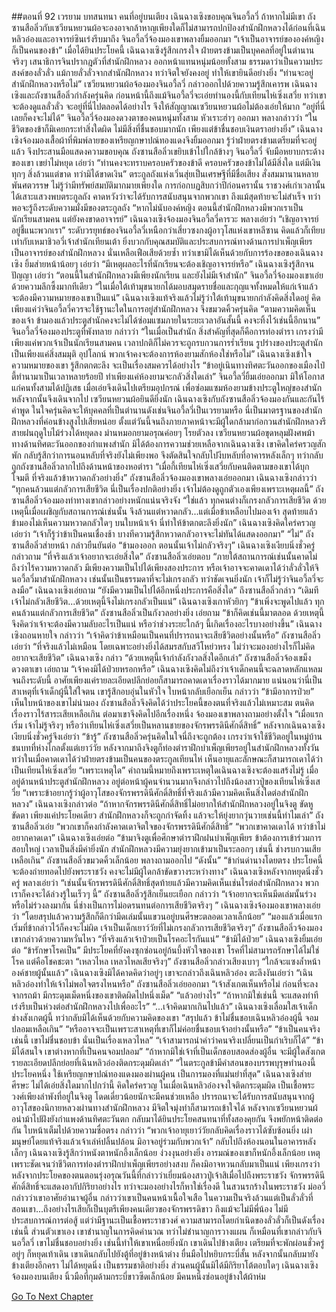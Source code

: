 ##ตอนที่ 92 เวรยาม บทสนทนา คนที่อยู่บนเตียง
เฉินฉางเซิงขอบคุณจินอวี้ลวี่ ถ้าหากไม่มีเขา ถังซานสือลิ่วกับเซวียนหยวนผ้อจะองอาจกล้าหาญเพียงใดก็ไม่สามารถปกป้องสำนักฝึกหลวงได้ก่อนที่เฉินหลิวอ๋องและอาจารย์ซินเร่งรีบมาถึง จินอวี้ลวี่จ้องมองเขาพลางยิ้มออกมา “เจ้าเป็นอาจารย์ขององค์หญิง ก็เป็นคนของข้า”
เมื่อได้ยินประโยคนี้ เฉินฉางเซิงรู้สึกเกรงใจ ฝ่ายตรงข้ามเป็นบุคคลที่อยู่ในตำนานจริงๆ เสนาธิการจินปรากฎตัวที่สำนักฝึกหลวง ออกหน้าแทนหนุ่มน้อยทั้งสาม ธรรมดาว่าเป็นความประสงค์ของลั่วลั่ว แม้กายลั่วลั่วจากสำนักฝึกหลวง ทว่าจิตใจยังคงอยู่ ทำให้เขายินดีอย่างยิ่ง
“ท่านจะอยู่สำนักฝึกหลวงหรือไม่”
เซวียนหยวนผ้อจ้องมองจินอวี้ลวี่ กล่าวออกไปด้วยความรู้สึกเคารพ เฉินฉางเซิงและถังซานสือลิ่วกำลังครุ่นคิด ก่อนหน้านี้ถึงแม้จินอวี้ลวี่จะเอ่ยทำนองนี้กับเทียนไห่เซิ่งเสวี่ย ทว่าเขาจะต้องดูแลลั่วลั่ว จะอยู่ที่นี่ไปตลอดได้อย่างไร จึงให้สัญญาณเซวียนหยวนผ้อไม่ต้องเอ่ยให้มาก
“อยู่ที่นี่เลยก็คงจะไม่ได้” จินอวี้ลวี่จ้องมองดวงตาของคนหนุ่มทั้งสาม หัวเราะฮ่าๆ ออกมา พลางกล่าวว่า “ในชีวิตของข้าก็มิเคยกระทำสิ่งใดผิด ไม่มีสิ่งที่ชื่นชอบมากนัก เพียงแต่ข้าชื่นชอบเงินตราอย่างยิ่ง”
เฉินฉางเซิงจ้องมองเสื้อผ้าที่พิมพ์ลายของเหรียญกษาปณ์ทองแดงจึงยิ้มออกมา รู้ว่าฝ่ายตรงข้ามเตรียมที่จะอยู่แล้ว จึงประสานมือแสดงความขอบคุณ
ถังซานสือลิ่วเขยิบเข้าไปใกล้ข้างๆ จินอวี้ลวี่ จับมือหยาบกระด้างของเขา เขย่าไม่หยุด เอ่ยว่า “ท่านคงจะทราบครอบครัวของข้าดี ครอบครัวของข้าไม่ได้มีสิ่งใด แต่มีเงิน ทุกๆ สิ่งล้วนแต่ขาด ทว่ามิได้ขาดเงิน”
ตระกูลถังแห่งเวิ่นสุ่ยเป็นเศรษฐีที่มีชื่อเสียง สั่งสมมานานหลายพันศตวรรษ ไม่รู้ว่ามีทรัพย์สมบัติมากมายเพียงใด การก่อกบฏสิบกว่าปีก่อนครานั้น ราชวงศ์เก่าเวลานั้นได้เสาะแสวงพบตระกูลถัง คาดหวังว่าจะได้รับการสนับสนุนจากพวกเขา ถึงแม้สุดท้ายจะไม่สำเร็จ ทว่าพอจะรู้ถึงระดับความมั่งมีของตระกูลถัง
“หากไม่นับองค์หญิง ตอนนี้สำนักฝึกหลวงมีพวกเราเป็นนักเรียนสามคน แต่ยังคงขาดอาจารย์”
เฉินฉางเซิงจ้องมองจินอวี้ลวี่คารวะ พลางเอ่ยว่า “เชิญอาจารย์อยู่ชี้แนะพวกเรา”
ระดับวรยุทธ์ของจินอวี้ลวี่เหนือกว่าเสี่ยวซงกงผู้อาวุโสแห่งเขาหลีซาน คิดแล้วก็เทียบเท่ากับเหมาชิวอวี่เจ้าสำนักเทียนเต้า ยิ่งบวกกับคุณสมบัติและประสบการณ์ทางด้านการบำเพ็ญเพียร เป็นอาจารย์ของสำนักฝึกหลวง นั่นเหลือเฟือเสียด้วยซ้ำ
ทว่าเขามิได้เห็นด้วยกับการร้องขอของเฉินฉางเซิง ยิ้มส่ายหน้าน้อยๆ เอ่ยว่า “มีเหตุผลอะไรที่นักเรียนจะต้องเชิญอาจารย์หรือ”
เฉินฉางเซิงรู้สึกจนปัญญา เอ่ยว่า “ตอนนี้ในสำนักฝึกหลวงมีเพียงนักเรียน และยังไม่มีเจ้าสำนัก”
จินอวี้ลวี่จ้องมองเขาเอ่ยด้วยความลึกซึ้งมากทีเดียว “ในเมื่อใต้เท้ามุขนายกได้มอบสมุดรายชื่อและกุญแจทั้งหมดให้แก่เจ้าแล้ว จะต้องมีความหมายของเขาเป็นแน่”
เฉินฉางเซิงแท้จริงแล้วไม่รู้ว่าใต้เท้ามุขนายกกำลังคิดสิ่งใดอยู่ คิดเพียงแค่ว่าจินอวี้ลวี่ควรจะใช้ฐานะใดในการอยู่สำนักฝึกหลวง จึงขมวดคิ้วครุ่นคิด
“ตามความคิดเห็นของเจ้า ข้ามองแล้วประตูสำนักคงจะไม่ได้ซ่อมแซมภายในระยะเวลาอันสั้นนี้ คงจะทิ้งไว้เช่นนี้อีกนาน”
จินอวี้ลวี่จ้องมองประตูที่พังทลาย กล่าวว่า “ในเมื่อเป็นสำนัก สิ่งสำคัญที่สุดก็คือการท่องตำรา เกรงว่ามีเพียงแค่พวกเจ้าเป็นนักเรียนสามคน เวลาปกติก็ไม่ควรจะถูกรบกวนการร่ำเรียน รูปร่างของประตูสำนักเป็นเพียงแค่สิ่งสมมุติ อุปโลกน์ พวกเจ้าคงจะต้องการห้องยามสักห้องใช่หรือไม่”
เฉินฉางเซิงเข้าใจความหมายของเขา รู้สึกตกตะลึง จะเป็นเรื่องสมควรได้อย่างไร
“ข้าอยู่เนินทางทิศตะวันออกของเมืองไป๋ตี้ทำนามาเป็นเวลาหลายร้อยปี ทำเพียงแค่ห้องยามจะกลัวสิ่งใดเล่า”
จินอวี้ลวี่ยิ้มเอ่ยออกมา มิให้โอกาสแก่คนทั้งสามได้ปฏิเสธ เมื่อเอ่ยจึงเดินไปเตรียมอุปกรณ์ เพื่อซ่อมแซมห้องยามข้างประตูใหญ่ของสำนัก หลังจากนั้นจึงเดินจากไป
เซวียนหยวนผ้อยินดียิ่งนัก เฉินฉางเซิงกับถังซานสือลิ่วจ้องมองกันและกันไร้คำพูด ในใจครุ่นคิดจะให้บุคคลที่เป็นตำนานดังเช่นจินอวี้ลวี่เป็นเวรยามหรือ นี่เป็นมาตรฐานของสำนักฝึกหลวงที่ค่อนข้างสูงไปเสียหน่อย ตั้งแต่วันนี้จนถึงภายภาคหน้าจะมีผู้ใดกล้ามาก่อกวนสำนักฝึกหลวงรึ
สายฝนฤดูใบไม้ร่วงได้หยุดลง ม่านหมอกยามอรุณค่อยๆ โรยตัวลง เซวียนหยวนผ้อขุดหลุมฝังศพม้าทางด้านทิศตะวันออกของกำแพงสำนัก มิได้ต้องการความช่วยเหลือจากเฉินฉางเซิง เขาคิดใคร่ครวญสักพัก กลับรู้สึกว่าการนอนหลับที่จริงยังไม่เพียงพอ จึงตัดสินใจกลับไปงีบหลับที่อาคารหลังเล็กๆ ทว่ากลับถูกถังซานสือลิ่วลากไปถึงด้านหน้าของหอตำรา
“เมื่อกี้เทียนไห่เซิ่งเสวี่ยกับคนติดตามของเขาได้บุกโจมตี ที่จริงแล้วข้าหวาดกลัวอย่างยิ่ง” ถังซานสือลิ่วจ้องมองเขาพลางเอ่ยออกมา
เฉินฉางเซิงกล่าวว่า “ทุกคนล้วนแต่กลัวการเสียชีวิต นี่เป็นเรื่องปกติอย่างยิ่ง เจ้าไม่ต้องดูถูกตัวเองเพียงเพราะเหตุผลนี้”
ถังซานสือลิ่วจ้องมองท่าทางเขากล่าวอย่างหนักแน่นจริงจัง “ใช่แล้ว ทุกคนต่างก็เกรงกลัวการเสียชีวิต ด้วยเหตุนี้เมื่อเผชิญกับสถานการณ์เช่นนั้น จึงล้วนแต่หวาดกลัว...แต่เมื่อข้าเหลือบไปมองเจ้า สุดท้ายแล้วข้ามองไม่เห็นความหวาดกลัวใดๆ บนใบหน้าเจ้า นี่ทำให้ข้าตกตะลึงยิ่งนัก”
เฉินฉางเซิงคิดใคร่ครวญ เอ่ยว่า “เจ้าก็รู้ว่าข้าเป็นคนเชื่องช้า บางทีความรู้สึกหวาดกลัวอาจจะไม่ทันได้แสดงออกมา”
“ไม่” ถังซานสือลิ่วส่ายหน้า กล่าวยืนยันต่อ “ข้ามองออก ตอนนั้นเจ้าไม่กลัวจริงๆ”
เฉินฉางเซิงเงียบนิ่งชั่วครู่ กล่าวถาม “ที่จริงแล้วเจ้าอยากจะเอ่ยสิ่งใด”
ถังซานสือลิ่วเอ่ยตอบ “ภายใต้สถานการณ์เช่นนั้นคาดไม่ถึงว่าไร้ความหวาดกลัว มีเพียงความเป็นไปได้เพียงสองประการ หรือเจ้าอาจจะคาดเดาได้ว่าลั่วลั่วให้จินอวี้ลวี่มาสำนักฝึกหลวง เช่นนั้นเป็นธรรมดาที่จะไม่เกรงกลัว ทว่าชัดเจนยิ่งนัก เจ้าก็ไม่รู้ว่าจินอวี้ลวี่จะลงมือ”
เฉินฉางเซิงเอ่ยถาม “ยังมีความเป็นไปได้อีกหนึ่งประการคือสิ่งใด”
ถึงซานสือลิ่วกล่าว “เดิมทีเจ้าไม่กลัวเสียชีวิต...ด้วยเหตุนี้จึงไม่เกรงกลัวเป็นแน่”
เฉินฉางเซิงเกาหัวยิกๆ “ข้าเพิ่งจะพูดไปแล้ว ทุกคนล้วนแต่กลัวการเสียชีวิต”
ถังซานสือลิ่วเป็นกังวลอย่างยิ่ง เอ่ยถาม “ข้าก็คิดเช่นนี้มาตลอด ด้วยเหตุนี้จึงคิดว่าเจ้าจะต้องมีความลับอะไรเป็นแน่ หรือว่าช่วงระยะใกล้ๆ นี้เกิดเรื่องอะไรบางอย่างขึ้น”
เฉินฉางเซิงถอนหายใจ กล่าวว่า “เจ้าคิดว่าข้าเหมือนเป็นคนที่ปรารถนาจะเสียชีวิตอย่างนั้นหรือ”
ถังซานสือลิ่วเอ่ยว่า “ที่จริงแล้วไม่เหมือน โดยเฉพาะอย่างยิ่งได้สมรสกับสวีโหย่วหรง ไม่ว่าจะมองอย่างไรก็ไม่คิดอยากจะเสียชีวิต”
เฉินฉางเซิง กล่าว “ด้วยเหตุนี้เจ้ากำลังกังวลสิ่งใดอีกเล่า”
ถังซานสือลิ่วจ้องเขม็งดวงตาเขา เอ่ยถาม “เจ้าคงมิได้ป่วยหรอกหรือ”
เฉินฉางเซิงคิดไม่ถึงว่าเจ้าเด็กคนนี้จะฉลาดหลักแหลมจนถึงระดับนี้ อาศัยเพียงแค่รายละเอียดปลีกย่อยก็สามารถคาดเดาเรื่องราวได้มากมาย แน่นอนว่านี่เป็นสาเหตุที่เจ้าเด็กผู้นี้ใส่ใจตน เขารู้สึกอบอุ่นในหัวใจ ใบหน้ากลับเยือกเย็น กล่าวว่า “ข้ามีอาการป่วย”
เห็นใบหน้าของเขาไม่น่ามอง ถังซานสือลิ่วจึงคิดได้ว่าประโยคนี้ของตนที่จริงแล้วไม่เหมาะสม ตนคิดเรื่องราวไร้สาระเสียเหลือเกิน ต่อมาเขาจึงคิดไปอีกเรื่องหนึ่ง จ้องมองเขาพลางถามอย่างตั้งใจ “เมื่อแรกเริ่ม เจ้าไม่รู้จริงๆ หรือว่าเทียนไห่เซิ่งเสวี่ยเป็นหลานชายของจักรพรรดินีศักดิ์สิทธิ์”
หลังจากเฉินฉางเซิงเงียบนิ่งชั่วครู่จึงเอ่ยว่า “ข้ารู้”
ถังซานสือลิ่วครุ่นคิดในใจนี่ถึงจะถูกต้อง เกรงว่าเจ้าใช้ชีวิตอยู่ในหมู่บ้านชนบทที่ห่างไกลตั้งแต่เยาว์วัย หลังจากมาถึงจิงตูก็ท่องตำราฝึกบำเพ็ญเพียรอยู่ในสำนักฝึกหลวงทั้งวัน ทว่าในเมื่อคาดเดาได้ว่าฝ่ายตรงข้ามเป็นคนของตระกูลเทียนไห่ เห็นอายุและลักษณะก็สามารถเดาได้ว่าเป็นเทียนไห่เซิ่งเสวี่ย
“เพราะเหตุใด”
คำถามนี้หมายถึงเพราะเหตุใดเฉินฉางเซิงจะต้องแสร้งไม่รู้ เมื่ออยู่ด้านหน้าประตูสำนักฝึกหลวง อยู่ต่อหน้าผู้คนจำนวนมากจึงกล่าวไปถึงน้องสาวปู่ของเทียนไห่เซิ่งเสวี่ย
“เพราะข้าอยากรู้ว่าผู้อาวุโสของจักรพรรดินีศักดิ์สิทธิ์ที่จริงแล้วมีความคิดเห็นสิ่งใดต่อสำนักฝึกหลวง”
เฉินฉางเซิงกล่าวต่อ “ถ้าหากจักรพรรดินีศักดิ์สิทธิ์ไม่อยากให้สำนักฝึกหลวงอยู่ในจิงตู ขัดหูขัดตา เพียงแค่ประโยคเดียว สำนักฝึกหลวงก็จะถูกกำจัดทิ้ง แล้วจะให้ยุ่งยากวุ่นวายเช่นนี้ทำไมเล่า”
ถังซานสือลิ่วเอ่ย “พวกเขาก็คงกำลังคาดเดาจิตใจของจักรพรรดินีศักดิ์สิทธิ์”
“พวกเขาคาดเดาได้ ทว่าข้าไม่อยากคาดเดา” เฉินฉางเซิงเอ่ยต่อ “ข้ามาจิงตูเพื่อศึกษาตำราฝึกฝนบำเพ็ญเพียร ข้าต้องการเข้าร่วมการสอบใหญ่ เวลาเป็นสิ่งมีค่ายิ่งนัก สำนักฝึกหลวงมีความยุ่งยากเข้ามาเป็นระลอกๆ เช่นนี้ ช่างรบกวนเสียเหลือเกิน”
ถังซานสือลิ่วขมวดคิ้วเล็กน้อย พลางถามออกไป “ดังนั้น”
“ข้าก่นด่านางโดยตรง ประโยคนี้จะต้องถ่ายทอดไปยังพระราชวัง คงจะไม่มีผู้ใดกล้าขัดขวางระหว่างทาง”
เฉินฉางเซิงหลังจากหยุดนิ่งชั่วครู่ พลางเอ่ยว่า “เช่นนั้นจักรพรรดินีศักดิ์สิทธิ์สุดท้ายแล้วมีความคิดเห็นเช่นไรต่อสำนักฝึกหลวง พวกเราก็คงจะได้ล่วงรู้ในเร็วๆ นี้”
ถังซานสือลิ่วรู้สึกเย็นยะเยือก กล่าวว่า “เจ้าอยากจะเห็นมีดเล่มนั้นร่วงหรือไม่ร่วงลงมากัน นี่ช่างเป็นการไม่อดรนทนต่อการเสียชีวิตจริงๆ ”
เฉินฉางเซิงจ้องมองเขาพลางเอ่ยว่า “โดยสรุปแล้วความรู้สึกก็ดีกว่ามีดเล่มนั้นแขวนอยู่บนศีรษะตลอดเวลาเล็กน้อย”
“มองแล้วเมื่อแรกเริ่มที่ข้ากล่าวไว้ก็คงจะไม่ผิด เจ้าเป็นเด็กเยาว์วัยที่ไม่เกรงกลัวการเสียชีวิตจริงๆ”
ถังซานสือลิ่วจ้องมองเขากล่าวด้วยความหวั่นไหว “ที่จริงแล้วเจ้าป่วยเป็นโรคอะไรกันแน่”
“ข้ามิได้ป่วย”
เฉินฉางเซิงยิ้มเอ่ยต่อ “ข้ารักษาโรคเป็น”
มีประโยคที่ยังคงซุกซ่อนอยู่ก้นบึ้งหัวใจของเขา โรคที่ไม่สามารถรักษาได้ไม่ใช่โรค แต่คือโชคชะตา
“เหลวไหล เหลวไหลเสียจริงๆ”
ถังซานสือลิ่วกล่าวเสียงเบาๆ “ใกล้จะแซงล้ำหน้าองค์ชายผู้นั้นแล้ว”
เฉินฉางเซิงมิได้คาดคิดว่าอยู่ๆ เขาจะกล่าวถึงเฉินหลิวอ๋อง ตะลึงงันเอ่ยว่า “เฉินหลิวอ๋องทำให้เจ้าไม่พอใจตรงไหนหรือ”
ถังซานสือลิ่วเอ่ยออกมา “เจ้าสังเกตเห็นหรือไม่ ก่อนที่จะลงจากรถม้า มีกระดุมเม็ดหนึ่งของเขาติดผิดไปหนึ่งเม็ด”
“แล้วอย่างไร”
“ถ้าหากมิใช่เช่นนี้ จะแสดงท่าทีเร่งรีบเป็นห่วงต่อสำนักฝึกหลวงไปเพื่ออะไร”
“...เจ้าคิดมากเกินไปแล้ว”
เฉินฉางเซิงเลื่อมใสเจ้าเด็กช่างสังเกตผู้นี้ ทว่ากลับมิได้เห็นด้วยกับความคิดของเขา
“สรุปแล้ว ข้าไม่ชื่นชอบเฉินหลิวอ๋องผู้นี้ จอมปลอมเหลือเกิน”
“หรืออาจจะเป็นเพราะสาเหตุที่เขาก็ไม่ค่อยชื่นชอบเจ้าอย่างนั้นหรือ”
“ข้าเป็นคนจริงเช่นนี้ เขาไม่ชื่นชอบข้า นั่นเป็นเรื่องเหลวไหล”
“เจ้าสามารถนำคำว่าคนจริงเปลี่ยนเป็นกำเริบก็ได้”
“ข้ามิได้สนใจ เขาต่างหากที่เป็นคนจอมปลอม”
“ถ้าหากมิใช่เจ้าที่เป็นเด็กชอบสอดส่องผู้อื่น จะมีผู้ใดสังเกตรายละเอียดปลีกย่อยที่เฉินหลิวอ๋องติดกระดุมผิดเล่า”
“ในตระกูลข้ามีคำสอนของบรรพบุรุษทำนองนี้ประโยคหนึ่ง ใช้เหรียญกษาปณ์ทองแดงมองผ่านผู้คน เป็นการมองที่แม่นยำที่สุด”
เฉินฉางเซิงส่ายศีรษะ ไม่ได้เอ่ยสิ่งใดมากไปกว่านี้ คิดใคร่ครวญ ในเมื่อเฉินหลิวอ๋องจงใจติดกระดุมผิด เป็นเชื้อพระวงศ์เพียงลำพังที่อยู่ในจิงตู โดดเดี่ยวน้อยนักจะมีคนช่วยเหลือ ปรารถนาจะได้รับการสนับสนุนจากผู้อาวุโสของนิกายหลวงผ่านทางสำนักฝึกหลวง มีจิตใจมุ่งทำก็สามารถเข้าใจได้
หลังจากเซวียนหยวนผ้อนำม้าไปฝังยังกำแพงด้านทิศตะวันตก กลับมาได้ยินประโยคสนทนาที่ทั้งสองคุยกัน จึงพยักหน้าติดต่อกัน ใบหน้าเต็มไปด้วยความซื่อตรง กล่าวว่า “พวกเจ้าอายุเยาว์วัยกลับคิดเรื่องราวได้ซับซ้อนยิ่ง เผ่ามนุษย์โดยแท้จริงแล้วเจ้าเล่ห์ปลิ้นปล้อน มิอาจอยู่ร่วมกับพวกเจ้า”
กลับไปถึงห้องนอนในอาคารหลังเล็กๆ เฉินฉางเซิงรู้สึกว่าหนังตาหนักอึ้งเล็กน้อย ง่วงงุนอย่างยิ่ง
อารมณ์ของเขาก็หนักอึ้งเล็กน้อย เหตุเพราะชัดเจนว่าชีวิตการท่องตำราฝึกบำเพ็ญเพียรอย่างสงบ ก็คงมิอาจหวนกลับมาเป็นแน่ เพียงเกรงว่าหลังจากประโยคของตนตอนรุ่งอรุณวันนี้ที่กล่าวว่าเยี่ยมน้องสาวปู่เจ้าสิเมื่อไปถึงพระราชวัง จักรพรรดินีศักดิ์สิทธิ์จะแสดงอากัปกิริยาอย่างไร ทว่าจะมองอย่างไรก็หาใช่เรื่องดี
ในสวนรกร้างในพระราชวัง ม่ออวี่กล่าวว่าเขาอาศัยอำนาจผู้อื่น กล่าวว่าเขาเป็นคนหน้าเนื้อใจเสือ ในความเป็นจริงล้วนแต่เป็นลั่วลั่วที่สอนเขา...ถึงอย่างไรเสียก็เป็นบุตรีเพียงคนเดียวของจักรพรรดิขาว ถึงแม้จะไม่มีพี่น้อง ไม่มีประสบการณ์การต่อสู้ แต่ว่ามีฐานะเป็นเชื้อพระราชวงศ์ ความสามารถโดยกำเนิดของลั่วลั่วก็เป็นดังเรื่องเช่นนี้
ส่วนตัวเขาเอง เขาชำนาญในการคิดคำนวณ ทว่าไม่ชำนาญการวางแผน
ก็เหมือนที่เขากล่าวกับจินอวี้ลวี่ เขาไม่ชื่นชอบอย่างยิ่ง เช่นนี้ทำให้เขาเหนื่อยยิ่งนัก
เขาเดินไปข้างเตียง เตรียมที่จะพักผ่อนชั่วครู่ อยู่ๆ ก็หยุดเท้าเดิน
เขาเดินกลับไปยังตู้ที่อยู่ข้างหน้าต่าง ยื่นมือไปหยิบกระบี่สั้น หลังจากนั้นกลับมายังข้างเตียงอีกครา
ไม่ได้หยุดนิ่ง เป็นธรรมชาติอย่างยิ่ง
ส่วนคนผู้นั้นมิได้มีกิริยาโต้ตอบใดๆ
เฉินฉางเซิงจ้องมองบนเตียง นิ้วมือที่กุมด้ามกระบี่ขาวซีดเล็กน้อย
มีคนหนึ่งซ่อนอยู่ข้างใต้ผ้าห่ม




[Go To Next Chapter]( ./94.md)